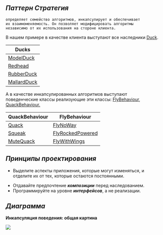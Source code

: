 ## **_Паттерн Стратегия_**

```text
определяет семейство алгоритмов, инкапсулирует и обеспечивает
их взаимоменяемость. Он позволяет модифицировать алгоритмы 
независимо от их использования на стороне клиента.
```

[comment]: <> (Your commenttg d text)

В нашем примере в качестве клиента выступают все наследники [Duck](ducks/Duck.kt).

| Ducks                               |
|-------------------------------------|
| [ModelDuck](ducks/ModelDuck.kt)     |
| [Redhead](ducks/Redhead.kt)         |
| [RubberDuck](ducks/RubberDuck.kt)   |                              
| [MallardDuck](ducks/MallardDuck.kt) |

А в качестве инкапсулированных алгоритмов выступают поведенческие классы реализующие эти
классы: [FlyBehaviour](fly/FlyBehaviour.kt), [QuackBehaviour.](quack/QuackBehaviour.kt)

| QuackBehaviour                  | FlyBehaviour                                |
|---------------------------------|---------------------------------------------|
| [Quack](quack/Quack.kt)         | [FlyNoWay](fly/FlyNoWay.kt)                 |
| [Squeak](quack/Squeak.kt)       | [FlyRockedPowered](fly/FlyRockedPowered.kt) |                 |
| [MuteQuack](quack/MuteQuack.kt) | [FlyWithWings](fly/FlyWithWings.kt)         |                              

## **_Принципы проектирования_**

* Выделите аспекты приложения, которые могут изменяться, и отделите их от тех, которые остаются постоянными.

[другая формулировка]: <> (Выделите переменные составляющие и инкапсулируйте их, что бы позднее
их можно было модефицировать или расширять без воздействия на постоянные составляющие.)

* Отдавайте предпочтение **_композиции_** перед наследованием.
* Программируйте на уровне **_интерфейсов_**, а не реализации.

## **_Диаграмма_**

**Инкапсуляция поведения: общая картина**

![](C:/Users/osmanboy/Downloads/ZLDDRzf04BtlhnYbb_O0Fm0X55LHRrGjFN39PR4Ni30syKSZ19K2bNff9AvL_qCbIalY173-mkm_wdWibRK38Zw0_UODVllUupoCP135GrUCf3MGFGLmXZzmXu-un2SzqrznenVw6oPw0LrtV0RrUajPaVHwhcequDK5Np0HdXyfYFmH-5ruvuxVghxyxFXn03NyfUUO02vnWtymrJU.png)